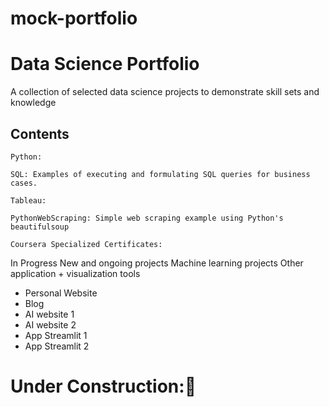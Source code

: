# mock-portfolio

# Data Science Portfolio

A collection of selected data science projects to demonstrate skill sets and knowledge

## Contents

    Python:
    
    SQL: Examples of executing and formulating SQL queries for business cases.
    
    Tableau:
    
    PythonWebScraping: Simple web scraping example using Python's beautifulsoup
    
    Coursera Specialized Certificates: 
     

In Progress
New and ongoing projects
Machine learning projects
Other application + visualization tools

- Personal Website
- Blog
- AI website 1
- AI website 2
- App Streamlit 1
- App Streamlit 2


# Under Construction:🚧
